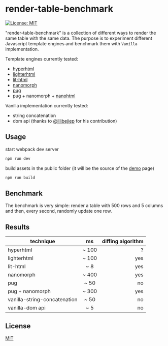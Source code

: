 # render-table-benchmark

[![License: MIT](https://img.shields.io/badge/License-MIT-yellow.svg)](https://opensource.org/licenses/MIT)

"render-table-benchmark" is a collection of different ways to render the same table with the same data.
The purpose is to experiment different Javascript template engines and benchmark them with `Vanilla` implementation.

Template engines currently tested:
- [hyperhtml](https://github.com/WebReflection/hyperHTML)
- [lighterhtml](https://github.com/WebReflection/lighterhtml)
- [lit-html](https://lit-html.polymer-project.org/)
- [nanomorph](https://github.com/choojs/nanomorph#readme)
- [pug](https://pugjs.org/api/getting-started.html)
- pug + nanomorph + [nanohtml](https://github.com/choojs/nanohtml#readme)

Vanilla implementation currently tested:
- string concatenation
- dom api (thanks to [@illibejiep](https://github.com/illibejiep) for his contribution)

## Usage
start webpack dev server
```bash
npm run dev
```
build assets in the public folder (it will be the source of the [demo](https://zsimo.github.io/render-table-benchmark/public/) page)
```bash
npm run build
```

## Benchmark
The benchmark is very simple: render a table with 500 rows and 5 columns and then, every second, randomly update one row.

## Results
| technique        | ms           | diffing algorithm  |
| ------------- |:-------------:| -----:|
| hyperhtml      | ~ 100 | ? |
| lighterhtml      | ~ 100  |  yes |
| lit-html | ~ 8      |  yes |
| nanomorph | ~ 400     | yes |
| pug | ~ 50  |  no |
| pug + nanomorph | ~ 300     |  yes |
| vanilla-string-concatenation | ~ 50    | no |
| vanilla-dom api | ~ 5   | no |


## License
[MIT](https://github.com/zsimo/env-to-config/blob/master/LICENSE)